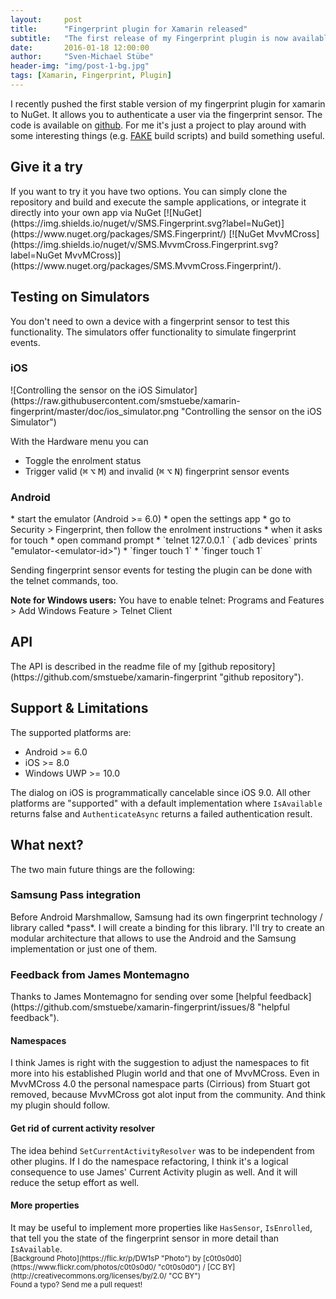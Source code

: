 ```yaml
---
layout:     post
title:      "Fingerprint plugin for Xamarin released"
subtitle:   "The first release of my Fingerprint plugin is now available."
date:       2016-01-18 12:00:00
author:     "Sven-Michael Stübe"
header-img: "img/post-1-bg.jpg"
tags: [Xamarin, Fingerprint, Plugin]
---
```


I recently pushed the first stable version of my fingerprint plugin for xamarin to NuGet. It allows you to authenticate a user via the fingerprint sensor. The code is available on <i class="fa fa-github"></i>[github](https://github.com/smstuebe/xamarin-fingerprint "github"). For me it's just a project to play around with some interesting things (e.g. <i class="fa fa-github"></i>[FAKE](https://github.com/fsharp/FAKE "FAKE") build scripts) and build something useful.

<h2 class="section-heading">Give it a try</h2>
If you want to try it you have two options.
You can simply clone the repository and build and execute the sample applications, or integrate it directly into your own app via NuGet <span class="inline">[![NuGet](https://img.shields.io/nuget/v/SMS.Fingerprint.svg?label=NuGet)](https://www.nuget.org/packages/SMS.Fingerprint/) [![NuGet MvvMCross](https://img.shields.io/nuget/v/SMS.MvvmCross.Fingerprint.svg?label=NuGet MvvMCross)](https://www.nuget.org/packages/SMS.MvvmCross.Fingerprint/).</span>

<h2 class="section-heading">Testing on Simulators</h2>
You don't need to own a device with a fingerprint sensor to test this functionality. The simulators offer functionality to simulate fingerprint events.
<h3>iOS</h3>
![Controlling the sensor on the iOS Simulator](https://raw.githubusercontent.com/smstuebe/xamarin-fingerprint/master/doc/ios_simulator.png "Controlling the sensor on the iOS Simulator")

With the Hardware menu you can
<ul>
	<li>Toggle the enrolment status</li>
	<li>Trigger valid (<kbd>⌘</kbd> <kbd>⌥</kbd> <kbd>M</kbd>) and invalid (<kbd>⌘</kbd> <kbd>⌥</kbd> <kbd>N</kbd>) fingerprint sensor events</li>
</ul>

<h3>Android</h3>
* start the emulator (Android >= 6.0)
* open the settings app
* go to Security > Fingerprint, then follow the enrolment instructions
* when it asks for touch
 * open command prompt
 * `telnet 127.0.0.1 <emulator-id>` (`adb devices` prints "emulator-&lt;emulator-id&gt;")
 * `finger touch 1`
 * `finger touch 1`

Sending fingerprint sensor events for testing the plugin can be done with the telnet commands, too.

**Note for Windows users:**
You have to enable telnet: Programs and Features > Add Windows Feature > Telnet Client

<h2 class="section-heading">API</h2>
The API is described in the readme file of my <i class="fa fa-github"></i>[github repository](https://github.com/smstuebe/xamarin-fingerprint "github repository").

<h2 class="section-heading">Support & Limitations</h2>

The supported platforms are:
<ul>
	<li>Android >= 6.0</li>
	<li>iOS >= 8.0</li>
	<li>Windows UWP >= 10.0</li>
</ul>

The dialog on iOS is programmatically cancelable since iOS 9.0. All other platforms are "supported" with a default implementation where <code>IsAvailable</code> returns false and <code>AuthenticateAsync</code> returns a failed authentication result.

<h2 class="section-heading">What next?</h2>
The two main future things are the following:
<h3>Samsung Pass integration</h3>
Before Android Marshmallow, Samsung had its own fingerprint technology / library called *pass*. I will create a binding for this library. I'll try to
create an modular architecture that allows to use the Android and the Samsung implementation or just one of them. 

<h3>Feedback from James Montemagno</h3>
Thanks to James Montemagno for sending over some <i class="fa fa-comment-o"></i>[helpful feedback](https://github.com/smstuebe/xamarin-fingerprint/issues/8 "helpful feedback").
<h4>Namespaces</h4>
I think James is right with the suggestion to adjust the namespaces to fit more into his established Plugin world and that one of MvvMCross. Even in MvvMCross 4.0 the personal namespace parts (Cirrious) from Stuart got removed, because MvvMCross got alot input from the community. And think my plugin should follow. 
<h4>Get rid of current activity resolver</h4>
The idea behind <code>SetCurrentActivityResolver</code> was to be independent from other plugins. If I do the namespace refactoring, I think it's a logical consequence to use James' Current Activity plugin as well. And it will reduce the setup effort as well.
<h4>More properties</h4>
It may be useful to implement more properties like <code>HasSensor</code>, <code>IsEnrolled</code>, that tell you the state of the fingerprint sensor in more detail than <code>IsAvailable</code>.

<br>
<small>[Background Photo](https://flic.kr/p/DW1sP "Photo") by [c0t0s0d0](https://www.flickr.com/photos/c0t0s0d0/ "c0t0s0d0") / [CC BY](http://creativecommons.org/licenses/by/2.0/ "CC BY")</small>
<br>
<small>Found a typo? Send me a pull request!</small>
